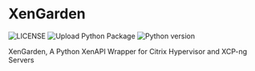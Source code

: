 # XenGarden

![LICENSE](https://img.shields.io/github/license/Stella-IT/XenGarden)
![Upload Python Package](https://github.com/Stella-IT/XenGarden/workflows/Upload%20Python%20Package/badge.svg)
![Python version](https://img.shields.io/pypi/pyversions/XenGarden)

XenGarden, A Python XenAPI Wrapper for Citrix Hypervisor and XCP-ng Servers
